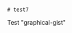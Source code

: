                                                                                                                                                                                                                                                                                         # test7
Test "graphical-gist"